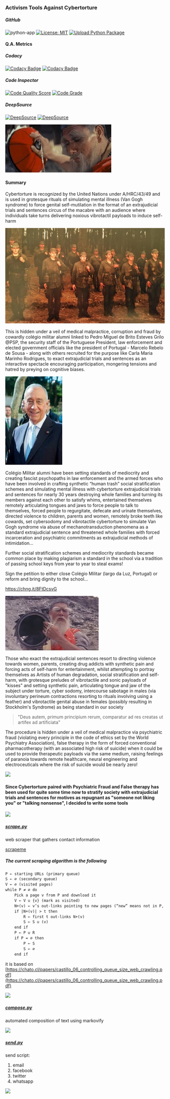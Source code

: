 ### Activism Tools Against Cybertorture

##### GitHub
![python-app](https://github.com/strikles/atac/actions/workflows/python-app.yml/badge.svg)
[![License: MIT](https://img.shields.io/badge/License-MIT-yellow.svg)](https://opensource.org/licenses/MIT)
[![Upload Python Package](https://github.com/strikles/atac/actions/workflows/python-publish.yml/badge.svg?branch=main)](https://github.com/strikles/atac/actions/workflows/python-publish.yml)

#### Q.A. Metrics

##### Codacy
[![Codacy Badge](https://app.codacy.com/project/badge/Grade/d3de586ed5a248ca917c99e95757252c)](https://www.codacy.com/gh/strikles/atac/dashboard?utm_source=github.com&amp;utm_medium=referral&amp;utm_content=strikles/atac&amp;utm_campaign=Badge_Grade)
[![Codacy Badge](https://app.codacy.com/project/badge/Coverage/d3de586ed5a248ca917c99e95757252c)](https://www.codacy.com/gh/strikles/atac/dashboard?utm_source=github.com&utm_medium=referral&utm_content=strikles/atac&utm_campaign=Badge_Coverage)

##### Code Inspector
[![Code Quality Score](https://api.codiga.io/project/29990/score/svg)](https://www.code-inspector.com/public/project/29990/atac/dashboard)
[![Code Grade](https://www.code-inspector.com/project/29990/status/svg)](https://www.code-inspector.com/public/project/29990/atac/dashboard)

##### DeepSource
[![DeepSource](https://deepsource.io/gh/strikles/atac.svg/?label=active+issues&show_trend=true&token=knjxrFWrr_WNtdD2XCDeYO0i)](https://deepsource.io/gh/strikles/atac/?ref=repository-badge)
[![DeepSource](https://deepsource.io/gh/strikles/atac.svg/?label=resolved+issues&show_trend=true&token=knjxrFWrr_WNtdD2XCDeYO0i)](https://deepsource.io/gh/strikles/atac/?ref=repository-badge)

![](assets/img/IMG_3332.JPG)

#### Summary

Cybertorture is recognized by the United Nations under A/HRC/43/49 and is used in grotesque rituals of simulating mental illness (Van Gogh syndrome) to force genital self-mutilation in the format of an extrajudicial trials and sentences circus of the macabre with an audience where individuals take turns delivering noxious vibrotactil payloads to induce self-harm

![](img/E6B4E6DF-976A-4823-A6D2-EB42E8C54433.jpeg)

This is hidden under a veil of medical malpractice, corruption and fraud by cowardly colégio militar alumni linked to Pedro Miguel de Brito Esteves Grilo @PSP, the security staff of the Portuguese President, law enforcement and elected government officials like the president of Portugal - Marcelo Rebelo de Sousa - along with others recruited for the purpose like Carla Maria Marinho Rodrigues, to exact extrajudicial trials and sentences as an interactive spectacle encouraging participation, mongering tensions and hatred by preying on cognitive biases.

![](img/E7D0D0A5-F36B-4C3B-9756-33E4E0E8FF62.jpeg)

Colégio Militar alumni have been setting standards of mediocrity and creating fascist psychopaths in law enforcement and the armed forces who have been involved in crafting synthetic “human trash” social stratification schemes and simulating mental illness with cybertorture extrajudicial trials and sentences for nearly 30 years destroying whole families and turning its members against each other to satisfy whims, entertained themselves remotely articulating tongues and jaws to force people to talk to themselves, forced people to regurgitate, defecate and urinate themselves, directed violence to children, parents and women, remotely broke teeth like cowards, set cybersodomy and vibrotactile cybertorture to simulate Van Gogh syndrome via abuse of mechanotransduction phenomena as a standard extrajudicial sentence and threatened whole families with forced incarceration and psychiatric commitments as extrajudicial methods of intimidation…

Further social stratification schemes and mediocrity standards became common place by making plagiarism a standard in the school via a tradition of passing school keys from year to year to steal exams!

Sign the petition to either close Colégio Militar (largo da Luz, Portugal) or reform and bring dignity to the school…

https://chng.it/8FtDcsvG

![](assets/img/IMG_3331.PNG)

Those who exact the extrajudicial sentences resort to directing violence towards women, parents, creating drug addicts with synthetic pain and forcing acts of self-harm for entertainment, whilst attempting to portray themselves as Artists of human degradation, social stratification and self-harm, with grotesque preludes of vibrotactile and sonic payloads of "kisses" and setting synthetic pain, articulating tongue and jaw of the subject under torture, cyber sodomy, intercourse sabotage in males (via involuntary perineum contractions resorting to rituals involving using a feather) and vibrotactile genital abuse in females (possibly resulting in Stockholm's Syndrome) as being standard in our society

> "Deus autem, primum principium rerum, comparatur ad res creatas ut artifex ad artificiata"

The procedure is hidden under a veil of medical malpractice via psychiatric fraud (violating every principle in the code of ethics set by the World Psychiatry Association), false therapy in the form of forced conventional pharmacotherapy (with an associated high risk of suicide) when it could be used to provide therapeutic payloads via the same medium, raising feelings of paranoia towards remote healthcare, neural engineering and electroceuticals where the risk of suicide would be nearly zero!

![](assets/img/28B6320C-154B-42E4-9642-8212498D9913.jpeg)

#### Since Cybertorture paired with Psychiatric Fraud and False therapy has been used for quite some time now to stratify society with extrajudicial trials and sentences for motives as repugnant as "someone not liking you" or "talking nonsense", I decided to write some tools

![](assets/img/tumblr_inline_pec2nqah2k1qlr65v_540.gif)

##### [scrape.py](scrape.py)
web scraper that gathers contact information

[scrapeme](SCRAPEME.md)

##### The current scraping algorithm is the following
```markdown
P ← starting URLs (primary queue) 
S ← ∅ (secondary queue)
V ← ∅ (visited pages)
while P ≠ ∅ do
    Pick a page v from P and download it
    V ← V ∪ {v} (mark as visited)
    N+(v) ← v’s out-links pointing to new pages (“new” means not in P, S or V)
    if |N+(v)| > t then
        R ← first t out-links N+(v)
        S ← S ∪ (v)
    end if
    P ← P ∪ R
    if P = ∅ then
        P ← S
        S ← ∅ 
    end if
```

it is based on [https://chato.cl/papers/castillo_06_controlling_queue_size_web_crawling.pdf](https://chato.cl/papers/castillo_06_controlling_queue_size_web_crawling.pdf)

![](assets/img/IMG_0729.PNG)

##### [compose.py](compose.py)
automated composition of text using markovify

![](assets/img/IMG_0999.JPG)

##### [send.py](send.py)
send script:

1.  email
2.  facebook
3.  twitter
4.  whatsapp

![](assets/img/AgreeableCoordinatedFlounder-small.gif)
